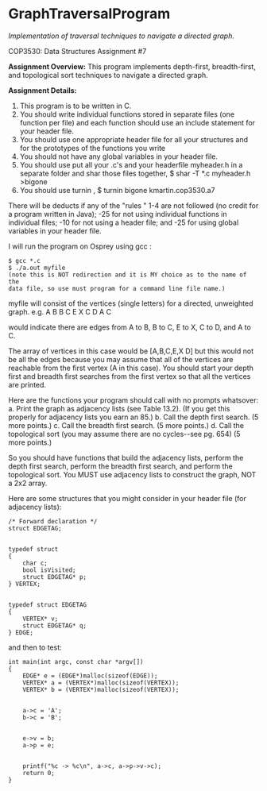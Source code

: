# GraphTraversalProgram
*Implementation of traversal techniques to navigate a directed graph.*

COP3530: Data Structures
Assignment #7 

**Assignment Overview:**
This program implements depth-first, breadth-first, and topological sort techniques to navigate a directed graph.

**Assignment Details:**
1.  This program is to be written in C.
2.  You should write individual functions stored in separate files (one 
function per file) and each function should use an include statement
for your header file.
3.  You should use one appropriate header file for all your structures 
and for the prototypes of the functions you write
4.  You should not have any global variables in your 
header file. 
5.  You should use put all your .c's and your headerfile 
myheader.h  in a separate folder
and shar those files together, $ shar -T *.c  myheader.h >bigone
6.  You should use turnin , $ turnin bigone kmartin.cop3530.a7

There will be deducts if any of the "rules " 1-4 are not followed (no 
credit for a program written in Java);
 -25 for not using individual functions in individual files;
 -10 for not using a header file;
and -25 for using global variables in your header file.

I will run the program on Osprey using gcc :
```
$ gcc *.c
$ ./a.out myfile
(note this is NOT redirection and it is MY choice as to the name of the 
data file, so use must program for a command line file name.) 
```
  
myfile will consist of the vertices (single letters) for a directed, 
unweighted graph.
e.g.  A  B
      B  C
      E  X
      C  D
      A  C    

would indicate there are edges from A to B, B to C, E to X, C to D, and
A to C.

The array of vertices in this case would be [A,B,C,E,X D]
but this would not be all the edges because you may assume that all of 
the vertices are reachable from the first vertex (A in this case).
You should start your depth first and breadth first searches from the 
first vertex so that all the vertices are printed.

Here are the functions your program should call with no prompts whatsover:
a. Print the graph as  adjacency lists (see Table 13.2).  (If you get this properly for
adjacency lists you earn  an 85.)
b. Call the depth first search. (5 more points.)
c. Call the breadth first search. (5 more points.)
d. Call the topological sort (you may assume there are 
no cycles--see pg. 654) (5 more points.)

So you should have functions that build the adjacency lists, perform the 
depth first search, perform the breadth first search, and perform the 
topological sort.   You MUST use adjacency lists to construct the graph,
NOT a 2x2 array. 

Here are some structures that you might consider in your header file (for
adjacency lists):
```
/* Forward declaration */
struct EDGETAG;


typedef struct
{
    char c;
    bool isVisited;
    struct EDGETAG* p;
} VERTEX;


typedef struct EDGETAG
{
    VERTEX* v;
    struct EDGETAG* q;
} EDGE;
```


and then to test:
```
int main(int argc, const char *argv[])
{
    EDGE* e = (EDGE*)malloc(sizeof(EDGE));
    VERTEX* a = (VERTEX*)malloc(sizeof(VERTEX));
    VERTEX* b = (VERTEX*)malloc(sizeof(VERTEX));


    a->c = 'A';
    b->c = 'B';


    e->v = b;
    a->p = e;


    printf("%c -> %c\n", a->c, a->p->v->c);
    return 0;
}

